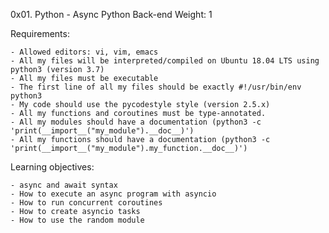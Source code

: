 0x01. Python - Async
Python
Back-end
 Weight: 1


 Requirements:

    - Allowed editors: vi, vim, emacs
    - All my files will be interpreted/compiled on Ubuntu 18.04 LTS using python3 (version 3.7)
    - All my files must be executable
    - The first line of all my files should be exactly #!/usr/bin/env python3
    - My code should use the pycodestyle style (version 2.5.x)
    - All my functions and coroutines must be type-annotated.
    - All my modules should have a documentation (python3 -c 'print(__import__("my_module").__doc__)')
    - All my functions should have a documentation (python3 -c 'print(__import__("my_module").my_function.__doc__)')


Learning objectives:

    - async and await syntax
    - How to execute an async program with asyncio
    - How to run concurrent coroutines
    - How to create asyncio tasks
    - How to use the random module